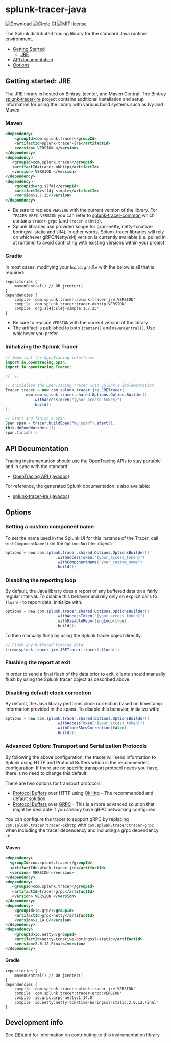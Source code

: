 # splunk-tracer-java

[ ![Download](https://api.bintray.com/packages/splunk/maven/splunk-tracer-jre/images/download.svg) ](https://bintray.com/splunk/maven/) [![Circle CI](https://circleci.com/gh/splunk/splunk-tracer-java.svg?style=shield)](https://circleci.com/gh/splunk/splunk-tracer-java) [![MIT license](http://img.shields.io/badge/license-MIT-blue.svg)](http://opensource.org/licenses/MIT)

The Splunk distributed tracing library for the standard Java runtime environment.

* [Getting Started](#getting-started)
  * [JRE](#getting-started-jre)
* [API documentation](#apidocs)
* [Options](#options)

<a name="#getting-started"></a>
<a name="#getting-started-jre"></a>

## Getting started: JRE

The JRE library is hosted on Bintray, jcenter, and Maven Central. 
The Bintray [splunk-tracer-jre](https://bintray.com/splunk/maven/splunk-tracer-jre/view) project contains 
additional installation and setup information for using the library with various build systems such as Ivy and Maven.

### Maven

```xml
<dependency>
    <groupId>com.splunk.tracer</groupId>
    <artifactId>splunk-tracer-jre</artifactId>
    <version> VERSION </version>
</dependency>
<dependency>
   <groupId>com.splunk.tracer</groupId>
   <artifactId>tracer-okhttp</artifactId>
   <version> VERSION </version>
</dependency>
<dependency>
    <groupId>org.slf4j</groupId>
    <artifactId>slf4j-simple</artifactId>
    <version>1.7.25</version>
</dependency>
```

* Be sure to replace `VERSION` with the current version of the library. For `TRACER-GRPC-VERSION` you can refer to  [splunk-tracer-common](https://github.com/splunk/splunk-tracer-java-common) which contains `tracer-grpc` (and `tracer-okhttp`).
* Splunk libraries use provided scope for grpc-netty, netty-tcnative-boringssl-static and slf4j. In other words, Splunk tracer libraries will rely on whichever gRPC/Netty/sl4j version is currently available (i.e. pulled in at runtime) to avoid conflicting with existing versions within your project

### Gradle

In most cases, modifying your `build.gradle` with the below is all that is required:

```
repositories {
    mavenCentral() // OR jcenter()
}
dependencies {
    compile 'com.splunk.tracer:splunk-tracer-jre:VERSION'
    compile 'com.splunk.tracer:tracer-okhttp:VERSION'
    compile 'org.sl4j:sl4j-simple:1.7.25'
}
```

* Be sure to replace `VERSION` with the current version of the library
* The artifact is published to both `jcenter()` and `mavenCentral()`. Use whichever you prefer.

### Initializing the Splunk Tracer

```java
// Important the OpenTracing interfaces
import io.opentracing.Span;
import io.opentracing.Tracer;

// ...

// Initialize the OpenTracing Tracer with Splunk's implementation
Tracer tracer = new com.splunk.tracer.jre.JRETracer(
         new com.splunk.tracer.shared.Options.OptionsBuilder()
            .withAccessToken("{your_access_token}")
            .build()
);

// Start and finish a Span
Span span = tracer.buildSpan("my_span").start();
this.doSomeWorkHere();
span.finish();
```

<a name="apidocs"></a>
## API Documentation

Tracing instrumentation should use the OpenTracing APIs to stay portable and in sync with the standard:

* [OpenTracing API (javadoc)](http://javadoc.io/doc/io.opentracing/opentracing-api)


For reference, the generated Splunk documentation is also available:

* [splunk-tracer-jre (javadoc)](http://javadoc.io/doc/com.splunk.tracer/splunk-tracer-jre)

## Options

### Setting a custom component name

To set the name used in the Splunk UI for this instance of the Tracer, call `withComponentName()` on the `OptionsBuilder` object:

```java
options = new com.splunk.tracer.shared.Options.OptionsBuilder()
                      .withAccessToken("{your_access_token}")
                      .withComponentName("your_custom_name")
                      .build();

```

### Disabling the reporting loop

By default, the Java library does a report of any buffered data on a fairly regular interval. To disable this behavior and rely only on explicit calls to `flush()` to report data, initialize with:

```java
options = new com.splunk.tracer.shared.Options.OptionsBuilder()
                      .withAccessToken("{your_access_token}")
                      .withDisableReportingLoop(true)
                      .build();
```

To then manually flush by using the Splunk tracer object directly:

```java
// Flush any buffered tracing data
((com.splunk.tracer.jre.JRETracer)tracer).flush();
```

### Flushing the report at exit

In order to send a final flush of the data prior to exit, clients should manually flush by using the Splunk tracer object as described above.

### Disabling default clock correction

By default, the Java library performs clock correction based on timestamp information provided in the spans. To disable this behavior, initialize with: 

```java
options = new com.splunk.tracer.shared.Options.OptionsBuilder()
                      .withAccessToken("{your_access_token}")
                      .withClockSkewCorrection(false)
                      .build();
```

### Advanced Option: Transport and Serialization Protocols

By following the above configuration, the tracer will send information to Splunk using HTTP and Protocol Buffers which is the recommended configuration. If there are no specific transport protocol needs you have, there is no need to change this default.

There are two options for transport protocols:

- [Protocol Buffers](https://developers.google.com/protocol-buffers/) over HTTP using [OkHttp](http://square.github.io/okhttp/) - The recommended and default solution.
- [Protocol Buffers](https://developers.google.com/protocol-buffers/) over [GRPC](https://grpc.io/) - This is a more advanced solution that might be desirable if you already have gRPC networking configured.

You can configure the tracer to support gRPC by replacing `com.splunk.tracer:tracer-okhttp` with `com.splunk.tracer:tracer-grpc` when including the tracer dependency and including a grpc dependency. i.e.

#### Maven 

```xml
<dependency>
  <groupId>com.splunk.tracer</groupId>
  <artifactId>splunk-tracer-jre</artifactId>
  <version> VERSION </version>
</dependency>
<dependency>
   <groupId>com.splunk.tracer</groupId>
   <artifactId>tracer-grpc</artifactId>
   <version> VERSION </version>
</dependency>
<dependency>
    <groupId>io.grpc</groupId>
    <artifactId>grpc-netty</artifactId>
    <version>1.14.0</version>
</dependency>
<dependency>
    <groupId>io.netty</groupId>
    <artifactId>netty-tcnative-boringssl-static</artifactId>
    <version>2.0.12.Final</version>
</dependency>
```

#### Gradle

```
repositories {
    mavenCentral() // OR jcenter()
}
dependencies {
    compile 'com.splunk.tracer:splunk-tracer-jre:VERSION'
    compile 'com.splunk.tracer:tracer-grpc:VERSION'
    compile 'io.grpc:grpc-netty:1.14.0'
    compile 'io.netty:netty-tcnative-boringssl-static:2.0.12.Final'
}
```

## Development info

See [DEV.md](DEV.md) for information on contributing to this instrumentation library.
